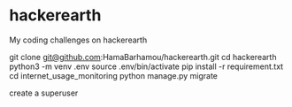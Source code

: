 # hackerearth
My coding challenges on hackerearth


git clone git@github.com:HamaBarhamou/hackerearth.git
cd hackerearth
python3 -m venv .env
source .env/bin/activate
pip install -r requirement.txt
cd internet_usage_monitoring
python manage.py migrate

create a superuser

